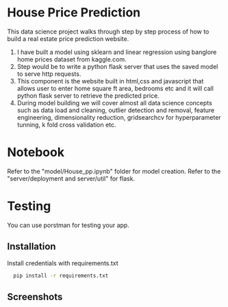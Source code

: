 
# House Price Prediction 

This data science project walks through step by step process of how to build a real estate price prediction website. 
1. I have built a model using sklearn and linear regression using banglore home prices dataset from kaggle.com. 
2. Step would be to write a python flask server that uses the saved model to serve http requests. 
3. This component is the website built in html,css and javascript that allows user to enter home square ft area, bedrooms etc and it will call python flask server to retrieve the predicted price. 
4. During model building we will cover almost all data science concepts such as data load and cleaning, outlier detection and removal, feature engineering, dimensionality reduction, gridsearchcv for hyperparameter tunning, k fold cross validation etc.

# Notebook

Refer to the "model/House_pp.ipynb" folder for model creation.
Refer to the "server/deployment and server/util" for flask.

# Testing

You can use porstman for testing your app.
## Installation

Install credentials with requirements.txt

```bash
  pip install -r requirements.txt
```
    
## Screenshots




